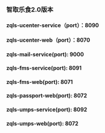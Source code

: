 ### 智取乐食2.0版本  
#### zqls-ucenter-service（port）：8090  
#### zqls-ucenter-web（port）：8070
#### zqls-mail-service(port): 9000  

  
#### zqls-fms-service(port): 8091
#### zqls-fms-web(port): 8071  

#### zqls-passport-web(port): 8072  
  
#### zqls-umps-service(port): 8092  
#### zqls-umps-web(port): 8072